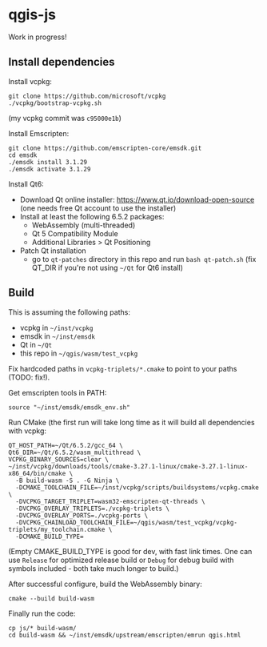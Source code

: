 
# qgis-js

Work in progress!

## Install dependencies

Install vcpkg:
```
git clone https://github.com/microsoft/vcpkg
./vcpkg/bootstrap-vcpkg.sh
```
(my vcpkg commit was `c95000e1b`)

Install Emscripten:
```
git clone https://github.com/emscripten-core/emsdk.git
cd emsdk
./emsdk install 3.1.29
./emsdk activate 3.1.29
```

Install Qt6:

- Download Qt online installer: https://www.qt.io/download-open-source (one needs free Qt account to use the installer)
- Install at least the following 6.5.2 packages:
  - WebAssembly (multi-threaded)
  - Qt 5 Compatibility Module
  - Additional Libraries > Qt Positioning
- Patch Qt installation
  - go to `qt-patches` directory in this repo and run `bash qt-patch.sh` (fix QT_DIR if you're not using `~/Qt` for Qt6 install)


## Build

This is assuming the following paths:
- vcpkg in `~/inst/vcpkg`
- emsdk in `~/inst/emsdk`
- Qt in `~/Qt`
- this repo in `~/qgis/wasm/test_vcpkg`

Fix hardcoded paths in `vcpkg-triplets/*.cmake` to point to your paths (TODO: fix!).

Get emscripten tools in PATH:
```
source "~/inst/emsdk/emsdk_env.sh"
```

Run CMake (the first run will take long time as it will build all dependencies with vcpkg:
```
QT_HOST_PATH=~/Qt/6.5.2/gcc_64 \
Qt6_DIR=~/Qt/6.5.2/wasm_multithread \
VCPKG_BINARY_SOURCES=clear \
~/inst/vcpkg/downloads/tools/cmake-3.27.1-linux/cmake-3.27.1-linux-x86_64/bin/cmake \
  -B build-wasm -S . -G Ninja \
  -DCMAKE_TOOLCHAIN_FILE=~/inst/vcpkg/scripts/buildsystems/vcpkg.cmake \
  -DVCPKG_TARGET_TRIPLET=wasm32-emscripten-qt-threads \
  -DVCPKG_OVERLAY_TRIPLETS=./vcpkg-triplets \
  -DVCPKG_OVERLAY_PORTS=./vcpkg-ports \
  -DVCPKG_CHAINLOAD_TOOLCHAIN_FILE=~/qgis/wasm/test_vcpkg/vcpkg-triplets/my_toolchain.cmake \
  -DCMAKE_BUILD_TYPE=
```
(Empty CMAKE_BUILD_TYPE is good for dev, with fast link times. One can use `Release` for optimized
release build or `Debug` for debug build with symbols included - both take much longer to build.)

After successful configure, build the WebAssembly binary:
```
cmake --build build-wasm
```

Finally run the code:
```
cp js/* build-wasm/
cd build-wasm && ~/inst/emsdk/upstream/emscripten/emrun qgis.html
```
